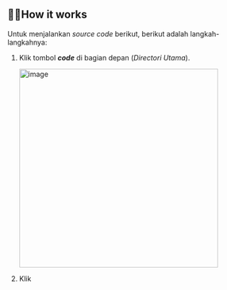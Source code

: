 ## 👨‍💻How it works
Untuk menjalankan _source code_ berikut, berikut adalah langkah-langkahnya:

1. Klik tombol ***code*** di bagian depan (_Directori Utama_).

   <img width="400" alt="image" src="https://github.com/ahnafUB/Komputasi-Tomografi/assets/142992708/3c1fe3c7-09ae-4aed-9d2b-05a1aa961ef7">

2. Klik
   
